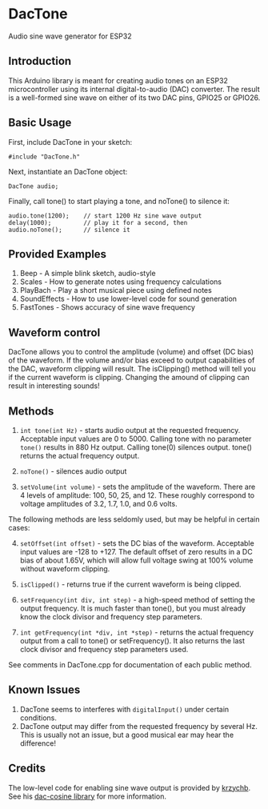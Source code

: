 # DacTone
 Audio sine wave generator for ESP32

## Introduction
 
This Arduino library is meant for creating audio tones on an ESP32 microcontroller using its internal digital-to-audio (DAC) converter.  The result is a well-formed sine wave on either of its two DAC pins, GPIO25 or GPIO26.  

## Basic Usage

First, include DacTone in your sketch:

```
#include "DacTone.h"
```

Next, instantiate an DacTone object:

```
DacTone audio;
```

Finally, call tone() to start playing a tone, and noTone() to silence it:

```
audio.tone(1200);    // start 1200 Hz sine wave output
delay(1000);         // play it for a second, then
audio.noTone();      // silence it
```

## Provided Examples

1. Beep - A simple blink sketch, audio-style
2. Scales - How to generate notes using frequency calculations
3. PlayBach - Play a short musical piece using defined notes
4. SoundEffects - How to use lower-level code for sound generation
5. FastTones - Shows accuracy of sine wave frequency

## Waveform control

DacTone allows you to control the amplitude (volume) and offset (DC bias) of the waveform.  If the volume and/or bias exceed to output capabilities of the DAC, waveform clipping will result.  The isClipping() method will tell you if the current waveform is clipping.  Changing the amound of clipping can result in interesting sounds!

## Methods

1. `int tone(int Hz)` - starts audio output at the requested frequency.  Acceptable input values are 0 to 5000.  Calling tone with no parameter `tone()` results in 880 Hz output.  Calling tone(0) silences output. tone() returns the actual frequency output.

2. `noTone()` - silences audio output

3. `setVolume(int volume)` - sets the amplitude of the waveform.  There are 4 levels of amplitude: 100, 50, 25, and 12.  These roughly correspond to voltage amplitudes of 3.2, 1.7, 1.0, and 0.6 volts.

The following methods are less seldomly used, but may be helpful in certain cases:

4. `setOffset(int offset)` - sets the DC bias of the waveform.  Acceptable input values are -128 to +127.  The default offset of zero results in a DC bias of about 1.65V, which will allow full voltage swing at 100% volume without waveform clipping.

5. `isClipped()` - returns true if the current waveform is being clipped.

6. `setFrequency(int div, int step)` - a high-speed method of setting the output frequency.  It is much faster than tone(), but you must already know the clock divisor and frequency step parameters.

7. `int getFrequency(int *div, int *step)` - returns the actual frequency output from a call to tone() or setFrequency().  It also returns the last clock divisor and frequency step parameters used. 

See comments in DacTone.cpp for documentation of each public method.

## Known Issues

1. DacTone seems to interferes with `digitalInput()` under certain conditions.
2. DacTone output may differ from the requested frequency by several Hz.  This is usually not an issue, but a good musical ear may hear the difference! 

## Credits

The low-level code for enabling sine wave output is provided by [krzychb](https://github.com/krzychb).  See his [dac-cosine library](https://github.com/krzychb/dac-cosine) for more information.


